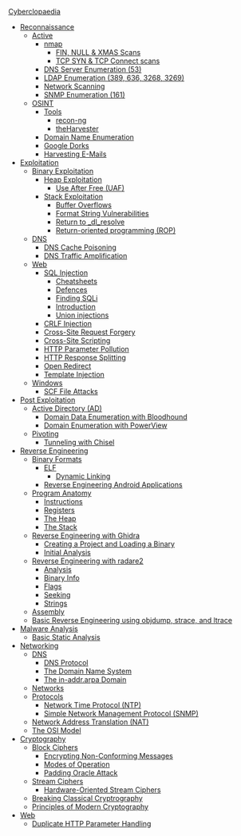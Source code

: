 [Cyberclopaedia](README.md)
- [Reconnaissance](Reconnaissance/README.md)
	- [Active](Reconnaissance/Active/README.md)
		- [nmap](Reconnaissance/Active/nmap/README.md)
			- [FIN, NULL & XMAS Scans](Reconnaissance/Active/nmap/FIN,%20NULL%20&%20XMAS%20Scans.md)
			- [TCP SYN & TCP Connect scans](Reconnaissance/Active/nmap/TCP%20SYN%20&%20TCP%20Connect%20scans.md)
		- [DNS Server Enumeration (53)](Reconnaissance/Active/DNS%20Server%20Enumeration%20(53).md)
		- [LDAP Enumeration (389, 636, 3268, 3269)](Reconnaissance/Active/LDAP%20Enumeration%20(389,%20636,%203268,%203269).md)
		- [Network Scanning](Reconnaissance/Active/Network%20Scanning.md)
		- [SNMP Enumeration (161)](Reconnaissance/Active/SNMP%20Enumeration%20(161).md)
	- [OSINT](Reconnaissance/OSINT/README.md)
		- [Tools](Reconnaissance/OSINT/Tools/README.md)
			- [recon-ng](Reconnaissance/OSINT/Tools/recon-ng.md)
			- [theHarvester](Reconnaissance/OSINT/Tools/theHarvester.md)
		- [Domain Name Enumeration](Reconnaissance/OSINT/Domain%20Name%20Enumeration.md)
		- [Google Dorks](Reconnaissance/OSINT/Google%20Dorks.md)
		- [Harvesting E-Mails](Reconnaissance/OSINT/Harvesting%20E-Mails.md)
- [Exploitation](Exploitation/README.md)
	- [Binary Exploitation](Exploitation/Binary%20Exploitation/README.md)
		- [Heap Exploitation](Exploitation/Binary%20Exploitation/Heap%20Exploitation/README.md)
			- [Use After Free (UAF)](Exploitation/Binary%20Exploitation/Heap%20Exploitation/Use%20After%20Free%20(UAF).md)
		- [Stack Exploitation](Exploitation/Binary%20Exploitation/Stack%20Exploitation/README.md)
			- [Buffer Overflows](Exploitation/Binary%20Exploitation/Stack%20Exploitation/Buffer%20Overflows.md)
			- [Format String Vulnerabilities](Exploitation/Binary%20Exploitation/Stack%20Exploitation/Format%20String%20Vulnerabilities.md)
			- [Return to _dl_resolve](Exploitation/Binary%20Exploitation/Stack%20Exploitation/Return%20to%20_dl_resolve.md)
			- [Return-oriented programming (ROP)](Exploitation/Binary%20Exploitation/Stack%20Exploitation/Return-oriented%20programming%20(ROP).md)
	- [DNS](Exploitation/DNS/README.md)
		- [DNS Cache Poisoning](Exploitation/DNS/DNS%20Cache%20Poisoning.md)
		- [DNS Traffic Amplification](Exploitation/DNS/DNS%20Traffic%20Amplification.md)
	- [Web](Exploitation/Web/README.md)
		- [SQL Injection](Exploitation/Web/SQL%20Injection/README.md)
			- [Cheatsheets](Exploitation/Web/SQL%20Injection/Cheatsheets.md)
			- [Defences](Exploitation/Web/SQL%20Injection/Defences.md)
			- [Finding SQLi](Exploitation/Web/SQL%20Injection/Finding%20SQLi.md)
			- [Introduction](Exploitation/Web/SQL%20Injection/Introduction.md)
			- [Union injections](Exploitation/Web/SQL%20Injection/Union%20injections.md)
		- [CRLF Injection](Exploitation/Web/CRLF%20Injection.md)
		- [Cross-Site Request Forgery](Exploitation/Web/Cross-Site%20Request%20Forgery.md)
		- [Cross-Site Scripting](Exploitation/Web/Cross-Site%20Scripting.md)
		- [HTTP Parameter Pollution](Exploitation/Web/HTTP%20Parameter%20Pollution.md)
		- [HTTP Response Splitting](Exploitation/Web/HTTP%20Response%20Splitting.md)
		- [Open Redirect](Exploitation/Web/Open%20Redirect.md)
		- [Template Injection](Exploitation/Web/Template%20Injection.md)
	- [Windows](Exploitation/Windows/README.md)
		- [SCF File Attacks](Exploitation/Windows/SCF%20File%20Attacks.md)
- [Post Exploitation](Post%20Exploitation/README.md)
	- [Active Directory (AD)](Post%20Exploitation/Active%20Directory%20(AD)/README.md)
		- [Domain Data Enumeration with Bloodhound](Post%20Exploitation/Active%20Directory%20(AD)/Domain%20Data%20Enumeration%20with%20Bloodhound.md)
		- [Domain Enumeration with PowerView](Post%20Exploitation/Active%20Directory%20(AD)/Domain%20Enumeration%20with%20PowerView.md)
	- [Pivoting](Post%20Exploitation/Pivoting/README.md)
		- [Tunneling with Chisel](Post%20Exploitation/Pivoting/Tunneling%20with%20Chisel.md)
- [Reverse Engineering](Reverse%20Engineering/README.md)
	- [Binary Formats](Reverse%20Engineering/Binary%20Formats/README.md)
		- [ELF](Reverse%20Engineering/Binary%20Formats/ELF/README.md)
			- [Dynamic Linking](Reverse%20Engineering/Binary%20Formats/ELF/Dynamic%20Linking.md)
		- [Reverse Engineering Android Applications](Reverse%20Engineering/Binary%20Formats/Reverse%20Engineering%20Android%20Applications.md)
	- [Program Anatomy](Reverse%20Engineering/Program%20Anatomy/README.md)
		- [Instructions](Reverse%20Engineering/Program%20Anatomy/Instructions.md)
		- [Registers](Reverse%20Engineering/Program%20Anatomy/Registers.md)
		- [The Heap](Reverse%20Engineering/Program%20Anatomy/The%20Heap.md)
		- [The Stack](Reverse%20Engineering/Program%20Anatomy/The%20Stack.md)
	- [Reverse Engineering with Ghidra](Reverse%20Engineering/Reverse%20Engineering%20with%20Ghidra/README.md)
		- [Creating a Project and Loading a Binary](Reverse%20Engineering/Reverse%20Engineering%20with%20Ghidra/Creating%20a%20Project%20and%20Loading%20a%20Binary.md)
		- [Initial Analysis](Reverse%20Engineering/Reverse%20Engineering%20with%20Ghidra/Initial%20Analysis.md)
	- [Reverse Engineering with radare2](Reverse%20Engineering/Reverse%20Engineering%20with%20radare2/README.md)
		- [Analysis](Reverse%20Engineering/Reverse%20Engineering%20with%20radare2/Analysis.md)
		- [Binary Info](Reverse%20Engineering/Reverse%20Engineering%20with%20radare2/Binary%20Info.md)
		- [Flags](Reverse%20Engineering/Reverse%20Engineering%20with%20radare2/Flags.md)
		- [Seeking](Reverse%20Engineering/Reverse%20Engineering%20with%20radare2/Seeking.md)
		- [Strings](Reverse%20Engineering/Reverse%20Engineering%20with%20radare2/Strings.md)
	- [Assembly](Reverse%20Engineering/Assembly.md)
	- [Basic Reverse Engineering using objdump, strace, and ltrace](Reverse%20Engineering/Basic%20Reverse%20Engineering%20using%20objdump,%20strace,%20and%20ltrace.md)
- [Malware Analysis](Malware%20Analysis/README.md)
	- [Basic Static Analysis](Malware%20Analysis/Basic%20Static%20Analysis.md)
- [Networking](Networking/README.md)
	- [DNS](Networking/DNS/README.md)
		- [DNS Protocol](Networking/DNS/DNS%20Protocol.md)
		- [The Domain Name System](Networking/DNS/The%20Domain%20Name%20System.md)
		- [The in-addr.arpa Domain](Networking/DNS/The%20in-addr.arpa%20Domain.md)
	- [Networks](Networking/Networks/README.md)
	- [Protocols](Networking/Protocols/README.md)
		- [Network Time Protocol (NTP)](Networking/Protocols/Network%20Time%20Protocol%20(NTP).md)
		- [Simple Network Management Protocol (SNMP)](Networking/Protocols/Simple%20Network%20Management%20Protocol%20(SNMP).md)
	- [Network Address Translation (NAT)](Networking/Network%20Address%20Translation%20(NAT).md)
	- [The OSI Model](Networking/The%20OSI%20Model.md)
- [Cryptography](Cryptography/README.md)
	- [Block Ciphers](Cryptography/Block%20Ciphers/README.md)
		- [Encrypting Non-Conforming Messages](Cryptography/Block%20Ciphers/Encrypting%20Non-Conforming%20Messages.md)
		- [Modes of Operation](Cryptography/Block%20Ciphers/Modes%20of%20Operation.md)
		- [Padding Oracle Attack](Cryptography/Block%20Ciphers/Padding%20Oracle%20Attack.md)
	- [Stream Ciphers](Cryptography/Stream%20Ciphers/README.md)
		- [Hardware-Oriented Stream Ciphers](Cryptography/Stream%20Ciphers/Hardware-Oriented%20Stream%20Ciphers.md)
	- [Breaking Classical Cryptrography](Cryptography/Breaking%20Classical%20Cryptrography.md)
	- [Principles of Modern Cryptography](Cryptography/Principles%20of%20Modern%20Cryptography.md)
- [Web](Web/README.md)
	- [Duplicate HTTP Parameter Handling](Web/Duplicate%20HTTP%20Parameter%20Handling.md)
